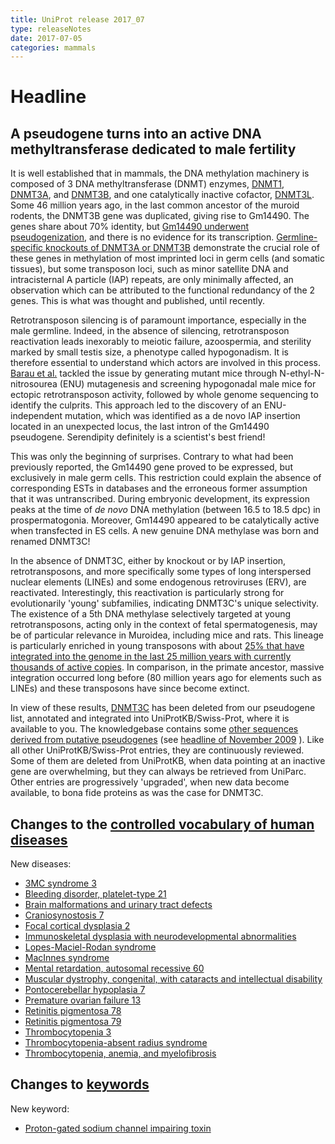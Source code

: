 ```yaml
---
title: UniProt release 2017_07
type: releaseNotes
date: 2017-07-05
categories: mammals
---
```


# Headline

## A pseudogene turns into an active DNA methyltransferase dedicated to male fertility

It is well established that in mammals, the DNA methylation machinery is composed of 3 DNA methyltransferase (DNMT) enzymes, [DNMT1](https://www.uniprot.org/uniprotkb?query=gene:dnmt1+AND+taxonomy_id:337687+AND+reviewed:true), [DNMT3A](https://www.uniprot.org/uniprotkb?query=gene:dnmt3a+AND+taxonomy_id:337687+AND+reviewed:true), and [DNMT3B](https://www.uniprot.org/uniprotkb?query=gene:dnmt3b+AND+taxonomy_id:337687+AND+reviewed:true), and one catalytically inactive cofactor, [DNMT3L](https://www.uniprot.org/uniprotkb?query=gene:dnmt3l+AND+taxonomy_id:337687+AND+reviewed:true). Some 46 million years ago, in the last common ancestor of the muroid rodents, the DNMT3B gene was duplicated, giving rise to Gm14490. The genes share about 70% identity, but [Gm14490 underwent pseudogenization](https://www.ncbi.nlm.nih.gov/pubmed/15203217), and there is no evidence for its transcription. [Germline-specific knockouts of DNMT3A or DNMT3B](https://www.ncbi.nlm.nih.gov/pubmed/15215868,17616512) demonstrate the crucial role of these genes in methylation of most imprinted loci in germ cells (and somatic tissues), but some transposon loci, such as minor satellite DNA and intracisternal A particle (IAP) repeats, are only minimally affected, an observation which can be attributed to the functional redundancy of the 2 genes. This is what was thought and published, until recently.

Retrotransposon silencing is of paramount importance, especially in the male germline. Indeed, in the absence of silencing, retrotransposon reactivation leads inexorably to meiotic failure, azoospermia, and sterility marked by small testis size, a phenotype called hypogonadism. It is therefore essential to understand which actors are involved in this process. [Barau et al.](https://www.ncbi.nlm.nih.gov/pubmed/27856912) tackled the issue by generating mutant mice through N-ethyl-N-nitrosourea (ENU) mutagenesis and screening hypogonadal male mice for ectopic retrotransposon activity, followed by whole genome sequencing to identify the culprits. This approach led to the discovery of an ENU-independent mutation, which was identified as a de novo IAP insertion located in an unexpected locus, the last intron of the Gm14490 pseudogene. Serendipity definitely is a scientist's best friend!

This was only the beginning of surprises. Contrary to what had been previously reported, the Gm14490 gene proved to be expressed, but exclusively in male germ cells. This restriction could explain the absence of corresponding ESTs in databases and the erroneous former assumption that it was untranscribed. During embryonic development, its expression peaks at the time of _de novo_ DNA methylation (between 16.5 to 18.5 dpc) in prospermatogonia. Moreover, Gm14490 appeared to be catalytically active when transfected in ES cells. A new genuine DNA methylase was born and renamed DNMT3C!

In the absence of DNMT3C, either by knockout or by IAP insertion, retrotransposons, and more specifically some types of long interspersed nuclear elements (LINEs) and some endogenous retroviruses (ERV), are reactivated. Interestingly, this reactivation is particularly strong for evolutionarily 'young' subfamilies, indicating DNMT3C's unique selectivity. The existence of a 5th DNA methylase selectively targeted at young retrotransposons, acting only in the context of fetal spermatogenesis, may be of particular relevance in Muroidea, including mice and rats. This lineage is particularly enriched in young transposons with about [25% that have integrated into the genome in the last 25 million years with currently thousands of active copies](https://www.ncbi.nlm.nih.gov/pubmed/12466850). In comparison, in the primate ancestor, massive integration occurred long before (80 million years ago for elements such as LINEs) and these transposons have since become extinct.

In view of these results, [DNMT3C](https://www.uniprot.org/uniprotkb?query=gene:dnmt3c+AND+reviewed:true) has been deleted from our pseudogene list, annotated and integrated into UniProtKB/Swiss-Prot, where it is available to you. The knowledgebase contains some [other sequences derived from putative pseudogenes](https://www.uniprot.org/uniprotkb?query=existence:uncertain+AND+pseudogene) (see [headline of November 2009](https://www.uniprot.org/release-notes/2009-11-24-release) ). Like all other UniProtKB/Swiss-Prot entries, they are continuously reviewed. Some of them are deleted from UniProtKB, when data pointing at an inactive gene are overwhelming, but they can always be retrieved from UniParc. Other entries are progressively 'upgraded', when new data become available, to bona fide proteins as was the case for DNMT3C.

## Changes to the [controlled vocabulary of human diseases](https://ftp.uniprot.org/pub/databases/uniprot/current_release/knowledgebase/complete/docs/humdisease)

New diseases:

- [3MC syndrome 3](https://www.uniprot.org/diseases/DI-04982)
- [Bleeding disorder, platelet-type 21](https://www.uniprot.org/diseases/DI-04984)
- [Brain malformations and urinary tract defects](https://www.uniprot.org/diseases/DI-04979)
- [Craniosynostosis 7](https://www.uniprot.org/diseases/DI-04994)
- [Focal cortical dysplasia 2](https://www.uniprot.org/diseases/DI-04980)
- [Immunoskeletal dysplasia with neurodevelopmental abnormalities](https://www.uniprot.org/diseases/DI-04990)
- [Lopes-Maciel-Rodan syndrome](https://www.uniprot.org/diseases/DI-04988)
- [MacInnes syndrome](https://www.uniprot.org/diseases/DI-04991)
- [Mental retardation, autosomal recessive 60](https://www.uniprot.org/diseases/DI-04989)
- [Muscular dystrophy, congenital, with cataracts and intellectual disability](https://www.uniprot.org/diseases/DI-04992)
- [Pontocerebellar hypoplasia 7](https://www.uniprot.org/diseases/DI-04978)
- [Premature ovarian failure 13](https://www.uniprot.org/diseases/DI-04986)
- [Retinitis pigmentosa 78](https://www.uniprot.org/diseases/DI-04985)
- [Retinitis pigmentosa 79](https://www.uniprot.org/diseases/DI-04983)
- [Thrombocytopenia 3](https://www.uniprot.org/diseases/DI-04981)
- [Thrombocytopenia-absent radius syndrome](https://www.uniprot.org/diseases/DI-04993)
- [Thrombocytopenia, anemia, and myelofibrosis](https://www.uniprot.org/diseases/DI-04987)

## Changes to [keywords](https://ftp.uniprot.org/pub/databases/uniprot/current_release/knowledgebase/complete/docs/keywlist)

New keyword:

- [Proton-gated sodium channel impairing toxin](https://www.uniprot.org/keywords/KW-1275)
